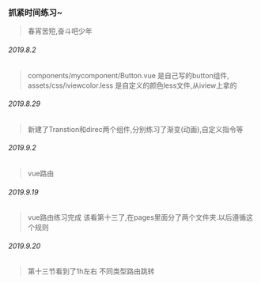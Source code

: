 ### 抓紧时间练习~
> 春宵苦短,奋斗吧少年

######  2019.8.2
> components/mycomponent/Button.vue  是自己写的button组件, assets/css/iviewcolor.less 是自定义的颜色less文件,从iview上拿的

######  2019.8.29
> 新建了Transtion和direc两个组件,分别练习了渐变(动画),自定义指令等

######  2019.9.2
> vue路由

######   2019.9.19
>vue路由练习完成 该看第十三了,在pages里面分了两个文件夹.以后遵循这个规则

###### 2019.9.20
>第十三节看到了1h左右 不同类型路由跳转